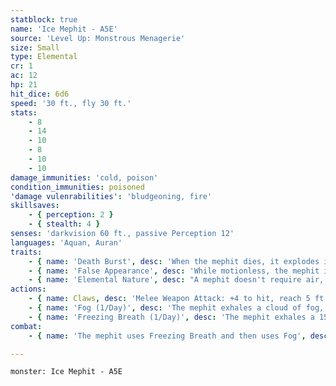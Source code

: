 ```yaml
---
statblock: true
name: 'Ice Mephit - A5E'
source: 'Level Up: Monstrous Menagerie'
size: Small
type: Elemental
cr: 1
ac: 12
hp: 21
hit_dice: 6d6
speed: '30 ft., fly 30 ft.'
stats:
    - 8
    - 14
    - 10
    - 8
    - 10
    - 10
damage_immunities: 'cold, poison'
condition_immunities: poisoned
'damage vulenrabilities': 'bludgeoning, fire'
skillsaves:
    - { perception: 2 }
    - { stealth: 4 }
senses: 'darkvision 60 ft., passive Perception 12'
languages: 'Aquan, Auran'
traits:
    - { name: 'Death Burst', desc: 'When the mephit dies, it explodes into ice shards. Each creature within 5 feet makes a DC 10 Constitution saving throw, taking 4 (1d8) slashing damage on a failed save or half damage on a success.' }
    - { name: 'False Appearance', desc: 'While motionless, the mephit is indistinguishable from a shard of ice.' }
    - { name: 'Elemental Nature', desc: "A mephit doesn't require air, sustenance, or sleep." }
actions:
    - { name: Claws, desc: 'Melee Weapon Attack: +4 to hit, reach 5 ft., one target. Hit: 4 (1d4 + 2) slashing damage plus 2 (1d4) cold damage.' }
    - { name: 'Fog (1/Day)', desc: 'The mephit exhales a cloud of fog, creating a 20-foot-radius sphere of fog centered on the mephit. The fog is heavily obscured to non-mephits. The fog cloud is immobile, spreads around corners, and remains for 10 minutes or until dispersed by a strong wind.' }
    - { name: 'Freezing Breath (1/Day)', desc: 'The mephit exhales a 15-foot cone of ice. Each creature in the area makes a DC 10 Constitution saving throw, taking 5 (2d4) cold damage on a failed save or half damage on a success.' }
combat:
    - { name: 'The mephit uses Freezing Breath and then uses Fog', desc: 'It attacks opponents at an advantage in the fog and uses the fog to help it flee if reduced to 7 hit points or fewer.' }

---
```

```statblock
monster: Ice Mephit - A5E
```
